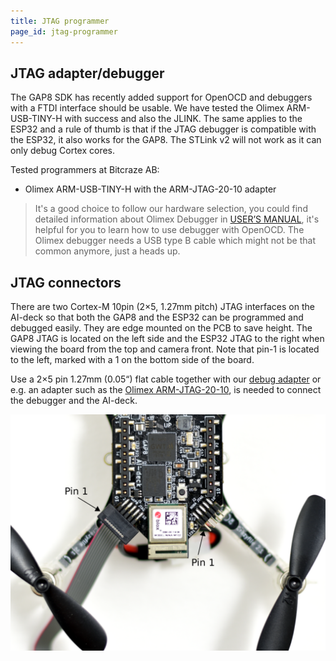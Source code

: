 ```yaml
---
title: JTAG programmer
page_id: jtag-programmer
---
```


## JTAG adapter/debugger
The GAP8 SDK has recently added support for OpenOCD and debuggers with a FTDI interface should be usable. We have tested the Olimex ARM-USB-TINY-H with success and also the JLINK. The same applies to the ESP32 and a rule of thumb is that if the JTAG debugger is compatible with the ESP32, it also works for the GAP8. The STLink v2 will not work as it can only debug Cortex cores.

Tested programmers at Bitcraze AB:
- Olimex ARM-USB-TINY-H with the ARM-JTAG-20-10 adapter

> It's a good choice to follow our hardware selection, you could find detailed information about Olimex Debugger in [USER’S MANUAL](https://www.olimex.com/Products/ARM/JTAG/_resources/ARM-USB-TINY_and_TINY_H_manual.pdf), it's helpful for you to learn how to use debugger with OpenOCD. The Olimex debugger needs a USB type B cable which might not be that common anymore, just a heads up.

## JTAG connectors
There are two Cortex-M 10pin (2×5, 1.27mm pitch) JTAG interfaces on the AI-deck so that both the GAP8 and the ESP32 can be programmed and debugged easily. They are edge mounted on the PCB to save height. The GAP8 JTAG is located on the left side and the ESP32 JTAG to the right when viewing the board from the top and camera front. Note that pin-1 is located to the left, marked with a 1 on the bottom side of the board.

Use a 2×5 pin 1.27mm (0.05“) flat cable together with our [debug adapter](https://www.bitcraze.io/debug-adapter-kit) or e.g. an adapter such as the [Olimex ARM-JTAG-20-10](https://www.olimex.com/Products/ARM/JTAG/ARM-JTAG-20-10), is needed to connect the debugger and the AI-deck.

![JTAG cable connected to GAP8](/docs/images/ai-deck-jtag-connecting.png)
